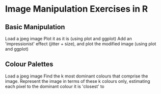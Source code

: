 Image Manipulation Exercises in R
=================================


Basic Manipulation
------------------
Load a jpeg image
Plot it as it is (using plot and ggplot)
Add an 'impressionist' effect (jitter + size), and plot the modified image (using plot and ggplot)

Colour Palettes
---------------
Load a jpeg image
Find the k most dominant colours that comprise the image.
Represent the image in terms of these k colours only, estimating each pixel to the dominant colour it is 'closest' to

